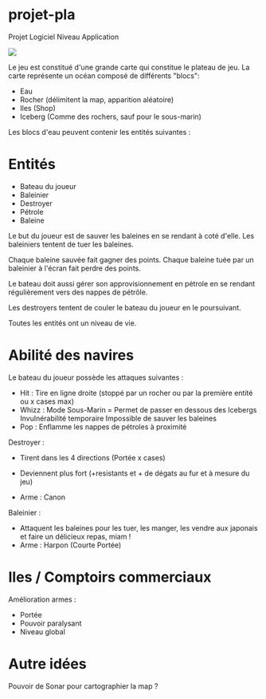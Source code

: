# projet-pla
Projet Logiciel Niveau Application

<img src="http://cairnsdiveadventures.com.au/wp-content/uploads/2011/04/Humpback.jpg">


Le jeu est constitué d'une grande carte qui constitue le plateau de jeu.
La carte représente un océan composé de différents "blocs":
- Eau
- Rocher (délimitent la map, apparition aléatoire)
- Iles (Shop)
- Iceberg (Comme des rochers, sauf pour le sous-marin)

Les blocs d'eau peuvent contenir les entités suivantes :

# Entités
- Bateau du joueur
- Baleinier
- Destroyer
- Pétrole
- Baleine

Le but du joueur est de sauver les baleines en se rendant à coté d'elle.
Les baleiniers tentent de tuer les baleines.

Chaque baleine sauvée fait gagner des points.
Chaque baleine tuée par un baleinier à l'écran fait perdre des points.

Le bateau doit aussi gérer son approvisionnement en pétrole en se rendant régulièrement vers des nappes de pétrôle.

Les destroyers tentent de couler le bateau du joueur en le poursuivant.

Toutes les entités ont un niveau de vie.

# Abilité des navires

Le bateau du joueur possède les attaques suivantes :
* Hit : Tire en ligne droite (stoppé par un rocher ou par la première entité ou x cases max)
* Whizz : Mode Sous-Marin = Permet de passer en dessous des Icebergs
                            Invulnérabilité temporaire
                            Impossible de sauver les baleines
* Pop : Enflamme les nappes de pétroles à proximité



Destroyer :
* Tirent dans les 4 directions (Portée x cases)



* Deviennent plus fort (+resistants et + de dégats au fur et à mesure du jeu)
* Arme : Canon

Baleinier :
* Attaquent les baleines pour les tuer, les manger, les vendre aux japonais et faire un délicieux repas, miam !
* Arme : Harpon (Courte Portée)


# Iles / Comptoirs commerciaux

Amélioration armes :
* Portée
* Pouvoir paralysant
* Niveau global


# Autre idées
Pouvoir de Sonar pour cartographier la map ?

